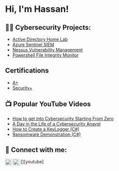 <h1>Hi, I'm Hassan! 

<h2>👨‍💻 Cybersecurity Projects:</h2>

  - [Active Directory Home Lab](https://github.com/joshmadakor1/AD_PS)
  - [Azure Sentinel SIEM](https://github.com/joshmadakor1/AD_PS)
  - [Nessus Vulnerability Management](https://github.com/joshmadakor1/AD_PS)
  - [Powershell File Integrity Monitor](https://github.com/joshmadakor1/AD_PS)

  
  <h2> Certifications </h2>

   - [A+](https://github.com/joshmadakor1/AD_PS)
   - [Security+](https://github.com/joshmadakor1/AD_PS)


<h2>📺 Popular YouTube Videos</h2>

- [How to get into Cybersecurity Starting From Zero](https://www.youtube.com/watch?v=a83ASGn_V_s)
- [A Day in the Life of a Cybersecurity Anayst](https://www.youtube.com/watch?v=uHy3oM7NnoU)
- [How to Create a KeyLogger (C#)](https://www.youtube.com/watch?v=N-L9hklSlNk)
- [Ransomware Demonstration (C#)](https://www.youtube.com/watch?v=OfvdQeh79s0)

<h2> 🤳 Connect with me:</h2>

[<img align="left" alt="JoshMadakor | YouTube" width="22px" src="https://cdn.jsdelivr.net/npm/simple-icons@v3/icons/youtube.svg" />][youtube]
[<img align="left" alt="JoshMadakor | LinkedIn" width="22px" src="https://cdn.jsdelivr.net/npm/simple-icons@v3/icons/linkedin.svg" />][linkedin]


[linkedin]: https://linkedin.com/in/joshmadakor

<!--
**joshmadakor1/joshmadakor1** is a ✨ _special_ ✨ repository because its `README.md` (this file) appears on your GitHub profile.

Here are some ideas to get you started:

- 🔭 I’m currently working on ...
- 🌱 I’m currently learning ...
- 👯 I’m looking to collaborate on ...
- 🤔 I’m looking for help with ...
- 💬 Ask me about ...
- 📫 How to reach me: ...
- 😄 Pronouns: ...
- ⚡ Fun fact: ...
-->
